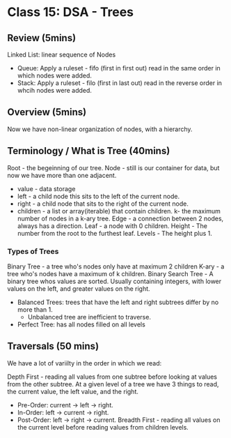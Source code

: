 # Class 15: DSA - Trees

## Review (5mins)

Linked List: linear sequence of Nodes
  * Queue: Apply a ruleset - fifo (first in first out) read in the same order in which nodes were added.
  * Stack: Apply a ruleset - filo (first in last out) read in the reverse order in whcih nodes were added.

## Overview (5mins)

Now we have non-linear organization of nodes, with a hierarchy.  

## Terminology / What is Tree (40mins)

Root - the begeinning of our tree.
Node - still is our container for data, but now we have more than one adjacent.
  * value - data storage
  * left - a child node this sits to the left of the current node.
  * right - a child node that sits to the right of the current node.
  * children - a list or array(iterable) that contain children.
k- the maximum number of nodes in a k-ary tree.
Edge - a connection between 2 nodes, always has a direction.
Leaf - a node with 0 children.
Height - The number from the root to the furthest leaf.
Levels - The height plus 1.

### Types of Trees

Binary Tree - a tree who's nodes only have at maximum 2 children
K-ary - a tree who's nodes have a maximum of k children.
Binary Search Tree - A binary tree whos values are sorted. Usually containing integers, with lower values on the left, and greater values on the right.
  * Balanced Trees: trees that have the left and right subtrees differ by no more than 1.
    * Unbalanced tree are inefficient to traverse.
  * Perfect Tree: has all nodes filled on all levels

## Traversals (50 mins)

We have a lot of variilty in the order in which we read:

Depth First - reading all values from one subtree before looking at values from the other subtree.
  At a given level of a tree we have 3 things to read, the current value, the left value, and the right.
  * Pre-Order: current -> left -> right.
  * In-Order: left -> current -> right.
  * Post-Order: left -> right -> current.
Breadth First - reading all values on the current level before reading values from children levels.
